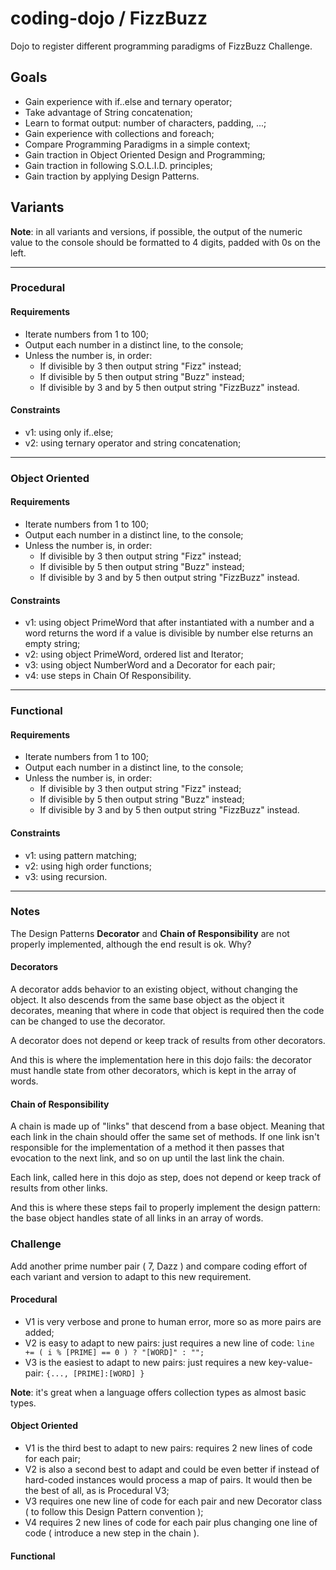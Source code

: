 coding-dojo / FizzBuzz
======================

Dojo to register different programming paradigms of FizzBuzz Challenge.

## Goals

- Gain experience with if..else and ternary operator;
- Take advantage of String concatenation;
- Learn to format output: number of characters, padding, ...;
- Gain experience with collections and foreach;
- Compare Programming Paradigms in a simple context;
- Gain traction in Object Oriented Design and Programming;
- Gain traction in following S.O.L.I.D. principles;
- Gain traction by applying Design Patterns.

## Variants

**Note**: in all variants and versions, if possible, the output of the numeric value to the console should be formatted to 4 digits, padded with 0s on the left.

----

### Procedural

#### Requirements

- Iterate numbers from 1 to 100;
- Output each number in a distinct line, to the console;
- Unless the number is, in order:
  - If divisible by 3 then output string "Fizz" instead;
  - If divisible by 5 then output string "Buzz" instead;
  - If divisible by 3 and by 5 then output string "FizzBuzz" instead.

#### Constraints

- v1: using only if..else;
- v2: using ternary operator and string concatenation;

----

### Object Oriented

#### Requirements

- Iterate numbers from 1 to 100;
- Output each number in a distinct line, to the console;
- Unless the number is, in order:
  - If divisible by 3 then output string "Fizz" instead;
  - If divisible by 5 then output string "Buzz" instead;
  - If divisible by 3 and by 5 then output string "FizzBuzz" instead.

#### Constraints

- v1: using object PrimeWord that after instantiated with a number and a word returns the word if a value is divisible by number else returns an empty string;
- v2: using object PrimeWord, ordered list and Iterator;
- v3: using object NumberWord and a Decorator for each pair;
- v4: use steps in Chain Of Responsibility.

----

### Functional

#### Requirements

- Iterate numbers from 1 to 100;
- Output each number in a distinct line, to the console;
- Unless the number is, in order:
  - If divisible by 3 then output string "Fizz" instead;
  - If divisible by 5 then output string "Buzz" instead;
  - If divisible by 3 and by 5 then output string "FizzBuzz" instead.

#### Constraints

- v1: using pattern matching;
- v2: using high order functions;
- v3: using recursion.

----

### Notes

The Design Patterns **Decorator** and **Chain of Responsibility** are not properly implemented, although the end result is ok. Why?

#### Decorators

A decorator adds behavior to an existing object, without changing the object. It also descends from the same base object as the object it decorates, meaning that where in code that object is required then the code can be changed to use the decorator.

A decorator does not depend or keep track of results from other decorators.

And this is where the implementation here in this dojo fails: the decorator must handle state from other decorators, which is kept in the array of words.

#### Chain of Responsibility

A chain is made up of "links" that descend from a base object. Meaning that each link in the chain should offer the same set of methods. If one link isn't responsible for the implementation of a method it then passes that evocation to the next link, and so on up until the last link the chain.

Each link, called here in this dojo as step, does not depend or keep track of results from other links.

And this is where these steps fail to properly implement the design pattern: the base object handles state of all links in an array of words.

### Challenge

Add another prime number pair ( 7, Dazz ) and compare coding effort of each variant and version to adapt to this new requirement.

#### Procedural

- V1 is very verbose and prone to human error, more so as more pairs are added;
- V2 is easy to adapt to new pairs: just requires a new line of code: ```line += ( i % [PRIME] == 0 ) ? "[WORD]" : "";```
- V3 is the easiest to adapt to new pairs: just requires a new key-value-pair: ```{..., [PRIME]:[WORD] }```

**Note**: it's great when a language offers collection types as almost basic types.

#### Object Oriented

- V1 is the third best to adapt to new pairs: requires 2 new lines of code for each pair;
- V2 is also a second best to adapt and could be even better if instead of hard-coded instances would process a map of pairs. It would then be the best of all, as is Procedural V3;
- V3 requires one new line of code for each pair and new Decorator class ( to follow this Design Pattern convention );
- V4 requires 2 new lines of code for each pair plus changing one line of code ( introduce a new step in the chain ).

#### Functional
